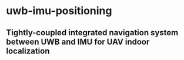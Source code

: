 # uwb-imu-positioning
## Tightly-coupled integrated navigation system between UWB and IMU for UAV indoor localization
